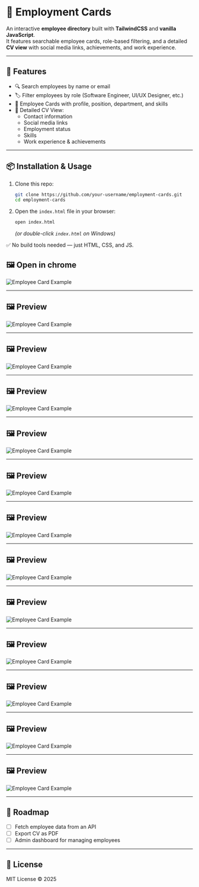 # 📇 Employment Cards

An interactive **employee directory** built with **TailwindCSS** and **vanilla JavaScript**.  
It features searchable employee cards, role-based filtering, and a detailed **CV view** with social media links, achievements, and work experience.

---

## 🚀 Features

- 🔍 Search employees by name or email  
- 🏷️ Filter employees by role (Software Engineer, UI/UX Designer, etc.)  
- 📑 Employee Cards with profile, position, department, and skills  
- 📄 Detailed CV View:
  - Contact information  
  - Social media links  
  - Employment status  
  - Skills  
  - Work experience & achievements  

---

## 📦 Installation & Usage

1. Clone this repo:

   ```bash
   git clone https://github.com/your-username/employment-cards.git
   cd employment-cards
   ```

2. Open the `index.html` file in your browser:

   ```bash
   open index.html
   ```

   *(or double-click `index.html` on Windows)*

✅ No build tools needed — just HTML, CSS, and JS.

## 🖼️ Open in chrome

![Employee Card Example](doc/0.png)


---

## 🖼️ Preview

![Employee Card Example](doc/1.png)

---


## 🖼️ Preview

![Employee Card Example](doc/2.png)

---


## 🖼️ Preview

![Employee Card Example](doc/3.png)

---


## 🖼️ Preview

![Employee Card Example](doc/4.png)

---


## 🖼️ Preview

![Employee Card Example](doc/5.png)

---


## 🖼️ Preview

![Employee Card Example](doc/6.png)

---


## 🖼️ Preview

![Employee Card Example](doc/7.png)

---


## 🖼️ Preview

![Employee Card Example](doc/8.png)

---


## 🖼️ Preview

![Employee Card Example](doc/9.png)

---


## 🖼️ Preview

![Employee Card Example](doc/10.png)

---


## 🖼️ Preview

![Employee Card Example](doc/11.png)

---


## 🖼️ Preview

![Employee Card Example](doc/12.png)

---

## 📌 Roadmap

- [ ] Fetch employee data from an API  
- [ ] Export CV as PDF  
- [ ] Admin dashboard for managing employees  

---

## 📄 License

MIT License © 2025
